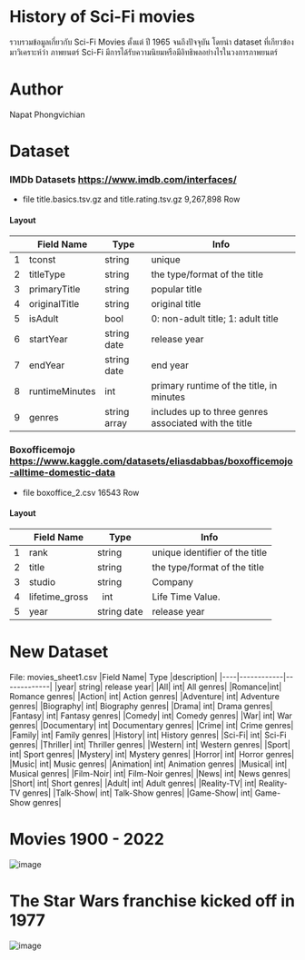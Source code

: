 # History of Sci-Fi movies
รวบรวมข้อมูลเกี่ยวกับ Sci-Fi Movies ตั้งแต่ ปี 1965 จนถึงปัจจุบัน
โดยนำ dataset ที่เกียวข้องมาวิเคราะห์ว่า ภาพยนตร์ Sci-Fi มีการได้รับความนิยมหรือมีอิทธิพลอย่างไรในวงการภาพยนตร์

# Author
Napat Phongvichian

# Dataset

### IMDb Datasets https://www.imdb.com/interfaces/
+ file title.basics.tsv.gz and title.rating.tsv.gz 9,267,898 Row

#### Layout
|  | Field Name |	Type	| Info |
|--|------------|----------|------|
|1 |tconst|string|unique|identifier of the title|
|2 |titleType|string|	the type/format of the title|
|3 |primaryTitle|string|	popular title|
|4 |originalTitle|string|	original title|
|5 |isAdult|bool|	0: non-adult title; 1: adult title|
|6 |startYear|string date|	release year|
|7 |endYear|string date|	end year|
|8 |runtimeMinutes|int|	primary runtime of the title, in minutes|
|9 |genres|string array|includes up to three genres associated with the title|


### Boxofficemojo https://www.kaggle.com/datasets/eliasdabbas/boxofficemojo-alltime-domestic-data
+ file boxoffice_2.csv 16543 Row


#### Layout
|  |	Field Name|	Type|	Info|
|--|------------|----------|------|
|1|	rank|	string|	unique identifier of the title|
|2|	title|	string|	the type/format of the title|
|3|	studio| 	string|	Company|
|4|	lifetime_gross| 	int|	Life Time Value.|
|5|	year|	string date|	release year|

# New Dataset
File: movies_sheet1.csv
|Field Name|	Type	|description|
|----|------------|-------------|
|year|	string|	release year|
|All|	int|	All genres|
|Romance|int|	Romance genres|
|Action|	int|	Action genres|
|Adventure|	int|	Adventure genres|
|Biography|	int|	Biography genres|
|Drama|	int|	Drama genres|
|Fantasy|	int|	Fantasy genres|
|Comedy|	int|	Comedy genres|
|War|	int|	War genres|
|Documentary|	int|	Documentary genres|
|Crime|	int|	Crime genres|
|Family|	int|	Family genres|
|History|	int|	History genres|
|Sci-Fi|	int|	Sci-Fi genres|
|Thriller|	int|	Thriller genres|
|Western|	int|	Western genres|
|Sport|	int|	Sport genres|
|Mystery|	int|	Mystery genres|
|Horror|	int|	Horror genres|
|Music|	int|	Music genres|
|Animation|	int|	Animation genres|
|Musical|	int|	Musical genres|
|Film-Noir|	int|	Film-Noir genres|
|News|	int|	News genres|
|Short|	int|	Short genres|
|Adult|	int|	Adult genres|
|Reality-TV|	int|	Reality-TV genres|
|Talk-Show|	int|	Talk-Show genres|
|Game-Show|	int|	Game-Show genres|

# Movies 1900 - 2022
![image](https://user-images.githubusercontent.com/22583786/195967646-dc9cda0e-cb16-42ec-8cf7-2329e5843838.png)

# The Star Wars franchise kicked off in 1977
![image](https://user-images.githubusercontent.com/22583786/195967776-d8f32c46-422e-420a-a0d6-33c496506b0d.png)
